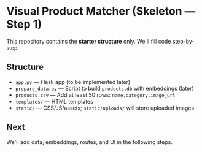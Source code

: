 # Visual Product Matcher (Skeleton — Step 1)

This repository contains the **starter structure** only. We'll fill code step-by-step.

## Structure
- `app.py` — Flask app (to be implemented later)
- `prepare_data.py` — Script to build `products.db` with embeddings (later)
- `products.csv` — Add at least 50 rows: `name,category,image_url`
- `templates/` — HTML templates
- `static/` — CSS/JS/assets; `static/uploads/` will store uploaded images

## Next
We'll add data, embeddings, routes, and UI in the following steps.
